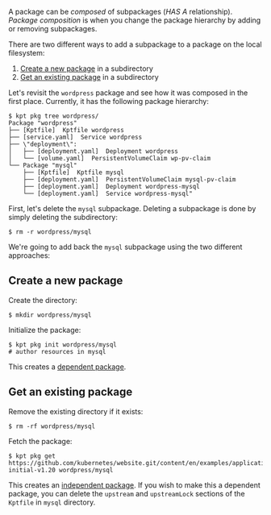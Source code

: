 A package can be _composed_ of subpackages (_HAS A_ relationship). _Package
composition_ is when you change the package hierarchy by adding or removing
subpackages.

There are two different ways to add a subpackage to a package on the local
filesystem:

1. [Create a new package] in a subdirectory
2. [Get an existing package] in a subdirectory

Let's revisit the `wordpress` package and see how it was composed in the first
place. Currently, it has the following package hierarchy:

```shell
$ kpt pkg tree wordpress/
Package "wordpress"
├── [Kptfile]  Kptfile wordpress
├── [service.yaml]  Service wordpress
├── \"deployment\":
│   ├── [deployment.yaml]  Deployment wordpress
│   └── [volume.yaml]  PersistentVolumeClaim wp-pv-claim
└── Package "mysql"
    ├── [Kptfile]  Kptfile mysql
    ├── [deployment.yaml]  PersistentVolumeClaim mysql-pv-claim
    ├── [deployment.yaml]  Deployment wordpress-mysql
    └── [deployment.yaml]  Service wordpress-mysql"
```

First, let's delete the `mysql` subpackage. Deleting a subpackage is done by
simply deleting the subdirectory:

```shell
$ rm -r wordpress/mysql
```

We're going to add back the `mysql` subpackage using the two different
approaches:

## Create a new package

Create the directory:

```shell
$ mkdir wordpress/mysql
```

Initialize the package:

```shell
$ kpt pkg init wordpress/mysql
# author resources in mysql
```

This creates a [dependent package].

## Get an existing package

Remove the existing directory if it exists:

```shell
$ rm -rf wordpress/mysql
```

Fetch the package:

```shell
$ kpt pkg get https://github.com/kubernetes/website.git/content/en/examples/application/mysql@snapshot-initial-v1.20 wordpress/mysql
```

This creates an [independent package]. If you wish to make this a dependent
package, you can delete the `upstream` and `upstreamLock` sections of the
`Kptfile` in `mysql` directory.

[create a new package]: /book/03-packages/05-creating-a-package
[get an existing package]: /book/03-packages/01-getting-a-package
[dependent package]: /book/03-packages/01-getting-a-package
[independent package]: /book/03-packages/01-getting-a-package
